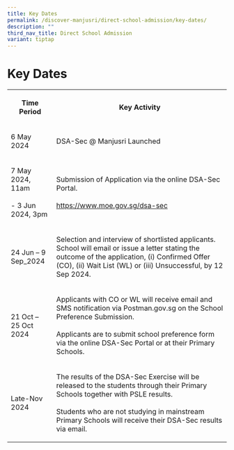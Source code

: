 ```yaml
---
title: Key Dates
permalink: /discover-manjusri/direct-school-admission/key-dates/
description: ""
third_nav_title: Direct School Admission
variant: tiptap
---
```

<h1><strong>Key Dates</strong></h1>
<table style="minWidth: 50px">
<colgroup>
<col>
<col>
</colgroup>
<tbody>
<tr>
<th rowspan="1" colspan="1">
<p>Time Period</p>
</th>
<th rowspan="1" colspan="1">
<p>Key Activity</p>
</th>
</tr>
<tr>
<td rowspan="1" colspan="1">
<p>6 May 2024</p>
</td>
<td rowspan="1" colspan="1">
<p>DSA-Sec @ Manjusri Launched</p>
</td>
</tr>
<tr>
<td rowspan="1" colspan="1">
<p>7 May 2024, 11am
<br>
<br>- 3 Jun 2024, 3pm</p>
</td>
<td rowspan="1" colspan="1">
<p>Submission of Application via the online DSA-Sec Portal.
<br>
<br><a href="https://www.moe.gov.sg/dsa-sec" rel="noopener noreferrer nofollow" target="_blank">https://www.moe.gov.sg/dsa-sec</a>
</p>
</td>
</tr>
<tr>
<td rowspan="1" colspan="1">
<p>24 Jun – 9 Sep_2024</p>
</td>
<td rowspan="1" colspan="1">
<p>Selection and interview of shortlisted applicants. School will email or
issue a letter stating the outcome of the application, (i) Confirmed Offer
(CO), (ii) Wait List (WL) or (iii) Unsuccessful, by 12 Sep 2024.</p>
</td>
</tr>
<tr>
<td rowspan="1" colspan="1">
<p>21 Oct – 25 Oct 2024</p>
</td>
<td rowspan="1" colspan="1">
<p>Applicants with CO or WL will receive email and SMS notification via&nbsp;Postman.gov.sg
on the School Preference Submission.
<br>
<br>Applicants are to submit school preference form via the online DSA-Sec
Portal or at their Primary Schools.</p>
</td>
</tr>
<tr>
<td rowspan="1" colspan="1">
<p>Late-Nov 2024</p>
</td>
<td rowspan="1" colspan="1">
<p>The results of the DSA-Sec Exercise will be released to the students through
their Primary Schools together with PSLE results.
<br>
<br>Students who are not studying in mainstream Primary Schools will receive
their DSA-Sec results via email.</p>
</td>
</tr>
</tbody>
</table>
<p></p>